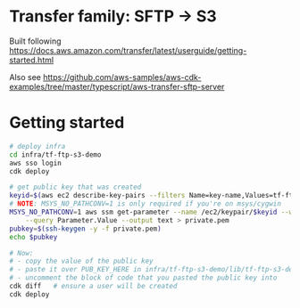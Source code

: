 # Transfer family: SFTP -> S3

Built following https://docs.aws.amazon.com/transfer/latest/userguide/getting-started.html

Also see https://github.com/aws-samples/aws-cdk-examples/tree/master/typescript/aws-transfer-sftp-server

# Getting started
```sh
# deploy infra
cd infra/tf-ftp-s3-demo
aws sso login
cdk deploy

# get public key that was created
keyid=$(aws ec2 describe-key-pairs --filters Name=key-name,Values=tf-ftp-user --query KeyPairs[*].KeyPairId --output text)
# NOTE: MSYS_NO_PATHCONV=1 is only required if you're on msys/cygwin
MSYS_NO_PATHCONV=1 aws ssm get-parameter --name /ec2/keypair/$keyid --with-decryption \
    --query Parameter.Value --output text > private.pem
pubkey=$(ssh-keygen -y -f private.pem)
echo $pubkey

# Now:
# - copy the value of the public key
# - paste it over PUB_KEY_HERE in infra/tf-ftp-s3-demo/lib/tf-ftp-s3-demo-stack.ts
# - uncomment the block of code that you pasted the public key into
cdk diff   # ensure a user will be created
cdk deploy
```
